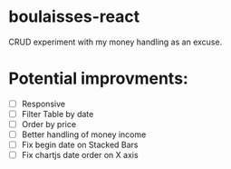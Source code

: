 # boulaisses-react
CRUD experiment with my money handling as an excuse.

# Potential improvments:

- [ ] Responsive
- [ ] Filter Table by date 
- [ ] Order by price
- [ ] Better handling of money income
- [ ] Fix begin date on Stacked Bars
- [ ] Fix chartjs date order on X axis
